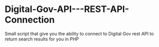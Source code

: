 # Digital-Gov-API---REST-API-Connection
Small script that give you the ability to connect to Digital Gov rest API to return search results for you in PHP
